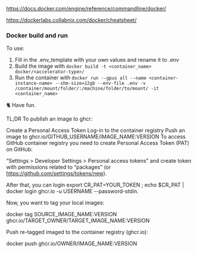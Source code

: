 https://docs.docker.com/engine/reference/commandline/docker/

https://dockerlabs.collabnix.com/docker/cheatsheet/

### Docker build and run


To use:

1. Fill in the .env_template with your own values and rename it to .env
2. Build the image with `docker build -t <container_name> docker/<accelerator-type>/`
3. Run the container with `docker run --gpus all --name <container-instance-name> --shm-size=12gb --env-file .env -v /container/mount/folder/:/machine/folder/to/mount/ -it <container_name>`


🐈 Have fun.

TL;DR
To publish an image to ghcr:

Create a Personal Access Token
Log-in to the container registry
Push an image to ghcr.io/GITHUB_USERNAME/IMAGE_NAME:VERSION
To access GitHub container registry you need to create Personal Access Token (PAT) on GitHub:

“Settings > Developer Settings > Personal access tokens” and create token with permissions related to “packages” (or https://github.com/settings/tokens/new).

After that, you can login export CR_PAT=YOUR_TOKEN ; echo $CR_PAT | docker login ghcr.io -u USERNAME --password-stdin.

Now, you want to tag your local images:

docker tag SOURCE_IMAGE_NAME:VERSION ghcr.io/TARGET_OWNER/TARGET_IMAGE_NAME:VERSION

Push re-tagged imaged to the container registry (ghcr.io):

docker push ghcr.io/OWNER/IMAGE_NAME:VERSION
